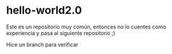 # hello-world2.0
Este es un repositorio muy común, entonces no lo cuentes como experiencia y pasa al siguiente repositorio ;)

Hice un branch para verificar

